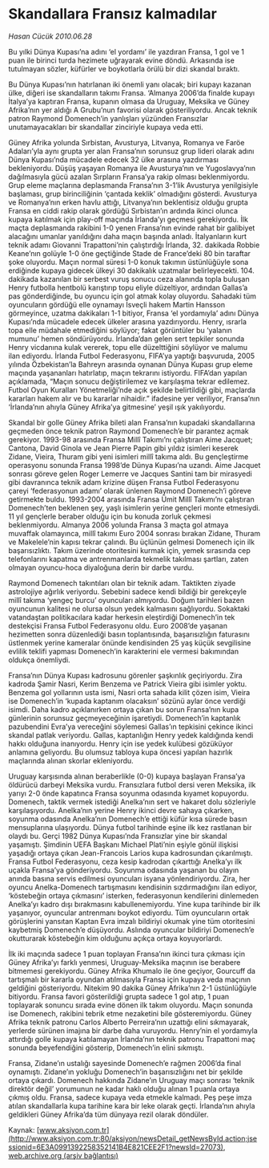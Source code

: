 # Skandallara Fransız kalmadılar

*Hasan Cücük 2010.06.28*

<font class="agenda2NewsSpot">
 Bu yılki Dünya Kupası’na adını ‘el yordamı’ ile yazdıran Fransa, 1 gol ve 1 puan ile birinci turda hezimete uğrayarak evine döndü. Arkasında ise tutulmayan sözler, küfürler ve boykotlarla örülü bir dizi skandal bıraktı.
</font>
<font class="newsDetail">
 <p>
  <p class="MsoNormal">
   Bu Dünya Kupası’nın hatırlanan iki önemli yanı olacak; biri kupayı kazanan ülke, diğeri ise skandalların takımı Fransa. ‘Almanya 2006’da finalde kupayı İtalya’ya kaptıran Fransa, kupanın olmasa da Uruguay, Meksika ve Güney Afrika’nın yer aldığı A Grubu’nun favorisi olarak gösteriliyordu. Ancak teknik patron Raymond Domenech’in yanlışları yüzünden Fransızlar unutamayacakları bir skandallar zinciriyle kupaya veda etti.
  </p>
  <p class="MsoNormal">
   Güney Afrika yolunda Sırbistan, Avusturya, Litvanya, Romanya ve Faröe Adaları’yla aynı grupta yer alan Fransa’nın sorunsuz grup lideri olarak adını Dünya Kupası’nda mücadele edecek 32 ülke arasına yazdırması bekleniyordu. Düşüş yaşayan Romanya ile Avusturya’nın ve Yugoslavya’nın dağılmasıyla gücü azalan Sırpların Fransa’ya rakip olması beklenmiyordu. Grup eleme maçlarına deplasmanda Fransa’nın 3-1’lik Avusturya yenilgisiyle başlaması, grup birinciliğinin ‘çantada keklik’ olmadığını gösterdi. Avusturya ve Romanya’nın erken havlu attığı, Litvanya’nın beklentisiz olduğu grupta Fransa en ciddi rakip olarak gördüğü Sırbistan’ın ardında ikinci olunca kupaya katılmak için play-off maçında İrlanda’yı geçmesi gerekiyordu. İlk maçta deplasmanda rakibini 1-0 yenen Fransa’nın evinde rahat bir galibiyet alacağını umanlar yanıldığını daha maçın başında anladı. İtalyanların kurt teknik adamı Giovanni Trapattoni’nin çalıştırdığı İrlanda, 32. dakikada Robbie Keane’nın golüyle 1-0 öne geçtiğinde Stade de France’deki 80 bin taraftar şoke oluyordu. Maçın normal süresi 1-0 konuk takımın üstünlüğüyle sona erdiğinde kupaya gidecek ülkeyi 30 dakikalık uzatmalar belirleyecekti. 104. dakikada kazanılan bir serbest vuruş sonucu ceza alanında topla buluşan Henry futbolla hentbolü karıştırıp topu eliyle düzeltiyor, ardından Gallas’a pas gönderdiğinde, bu oyuncu için gol atmak kolay oluyordu. Sahadaki tüm oyuncuların gördüğü elle oynamayı İsveçli hakem Martin Hansson görmeyince, uzatma dakikaları 1-1 bitiyor, Fransa ‘el yordamıyla’ adını Dünya Kupası’nda mücadele edecek ülkeler arasına yazdırıyordu. Henry, ısrarla topa elle müdahale etmediğini söylüyor; fakat görüntüler bu ‘yalanın mumunu’ hemen söndürüyordu. İrlanda’dan gelen sert tepkiler sonunda Henry vicdanına kulak vererek, topu elle düzelttiğini söylüyor ve malumu ilan ediyordu. İrlanda Futbol Federasyonu, FIFA’ya yaptığı başvuruda, 2005 yılında Özbekistan’la  Bahreyn arasında oynanan Dünya Kupası grup eleme maçında yaşananları hatırlatıp, maçın tekrarını istiyordu. FIFA’dan yapılan açıklamada, “Maçın sonucu değiştirilemez ve karşılaşma tekrar edilemez. Futbol Oyun Kuralları Yönetmeliği’nde açık şekilde belirtildiği gibi, maçlarda kararları hakem alır ve bu kararlar nihaidir.” ifadesine yer veriliyor, Fransa’nın ‘İrlanda’nın ahıyla Güney Afrika’ya gitmesine’ yeşil ışık yakılıyordu.
  </p>
  <p class="MsoNormal">
   Skandal bir golle Güney Afrika bileti alan Fransa’nın kupadaki skandallarına geçmeden önce teknik patron Raymond Domenech’e bir parantez açmak gerekiyor. 1993-98 arasında Fransa Millî Takımı’nı çalıştıran Aime Jacquet; Cantona, David Ginola ve Jean Pierre Papin gibi yıldız isimleri keserek Zidane, Vieira, Thuram gibi yeni isimleri millî takıma aldı. Bu gençleştirme operasyonu sonunda Fransa 1998’de Dünya Kupası’na uzandı. Aime Jacquet sonrası göreve gelen Roger Lemerre ve Jacques Santini tam bir mirasyedi gibi davranınca teknik adam krizine düşen Fransa Futbol Federasyonu çareyi ‘federasyonun adamı’ olarak ünlenen Raymond Domenech’i göreve getirmekte buldu. 1993-2004 arasında Fransa Ümit Millî Takımı’nı çalıştıran Domenech’ten beklenen şey, yaşlı isimlerin yerine gençleri monte etmesiydi. 11 yıl gençlerle beraber olduğu için bu konuda zorluk çekmesi beklenmiyordu. Almanya 2006 yolunda Fransa 3 maçta gol atmaya muvaffak olamayınca, millî takımı Euro 2004 sonrası bırakan Zidane, Thuram ve Makelele’nin kapısı tekrar çalındı. Bu üçlünün gelmesi Domenech için ilk başarısızlıktı. Takım üzerinde otoritesini kurmak için, yemek sırasında cep telefonlarını kapatma ve antrenmanlarda tekmelik takılması şartları, zaten olmayan oyuncu-hoca diyaloğuna derin bir darbe vurdu.
  </p>
  <p class="MsoNormal">
   Raymond Domenech takıntıları olan bir teknik adam. Taktikten ziyade astrolojiye ağırlık veriyordu. Sebebini sadece kendi bildiği bir gerekçeyle millî takıma ‘yengeç burcu’ oyuncuları almıyordu. Doğum tarihleri bazen oyuncunun kalitesi ne olursa olsun yedek kalmasını sağlıyordu. Sokaktaki vatandaştan politikacılara kadar herkesin eleştirdiği Domenech’in tek destekçisi Fransa Futbol Federasyonu oldu. Euro 2008’de yaşanan hezimetten sonra düzenlediği basın toplantısında, başarısızlığın faturasını üstlenmek yerine kameralar önünde kendisinden 25 yaş küçük sevgilisine evlilik teklifi yapması Domenech’in karakterini ele vermesi bakımından oldukça önemliydi.
  </p>
  <p class="MsoNormal">
   Fransa’nın Dünya Kupası kadrosunu görenler şaşkınlık geçiriyordu. Zira kadroda Şamir Nasri, Kerim Benzema ve Patrick Vieira gibi isimler yoktu. Benzema gol yollarının usta ismi, Nasri orta sahada kilit çözen isim, Vieira ise Domenech’in ‘kupada kaptanım olacaksın’ sözünü aylar önce verdiği isimdi. Daha kadro açıklanırken ortaya çıkan bu sorun Fransa’nın kupa günlerinin sorunsuz geçmeyeceğinin işaretiydi. Domenech’in kaptanlık pazubendini Evra’ya vereceğini söylemesi Gallas’ın tepkisini çekince ikinci skandal patlak veriyordu. Gallas, kaptanlığın Henry yedek kaldığında kendi hakkı olduğuna inanıyordu. Henry için ise yedek kulübesi gözüküyor anlamına geliyordu. Bu olumsuz tabloya kupa öncesi yapılan hazırlık maçlarında alınan skorlar ekleniyordu.
  </p>
  <p class="MsoNormal">
   Uruguay karşısında alınan beraberlikle (0-0) kupaya başlayan Fransa’ya öldürücü darbeyi Meksika vurdu. Fransızlara futbol dersi veren Meksika, ilk yarıyı 2-0 önde kapatınca Fransa soyunma odasında kıyamet kopuyordu. Domenech, taktik vermek istediği Anelka’nın sert ve hakaret dolu sözleriyle karşılaşıyordu. Anelka’nın yerine Henry ikinci devre sahaya çıkarken, soyunma odasında Anelka’nın Domenech’e ettiği küfür kısa sürede basın mensuplarına ulaşıyordu. Dünya futbol tarihinde eşine ilk kez rastlanan bir olaydı bu. Gerçi 1982 Dünya Kupası’nda Fransızlar yine bir skandal yaşamıştı. Şimdinin UEFA Başkanı Michael Plati’nin eşiyle gönül ilişkisi yaşadığı ortaya çıkan Jean-Francois Larios kupa kadrosundan çıkarılmıştı. Fransa Futbol Federasyonu, ceza kesip kadrodan çıkarttığı Anelka’yı ilk uçakla Fransa’ya gönderiyordu. Soyunma odasında yaşanan bu olayın anında basına servis edilmesi oyuncuları isyana yönlendiriyordu. Zira, her oyuncu Anelka-Domenech tartışmasını kendisinin sızdırmadığını ilan ediyor, ‘köstebeğin ortaya çıkmasını’ isterken, federasyonun kendilerini dinlemeden Anelka’yı kadro dışı bırakmasını kabullenemiyordu. Yine kupa tarihinde bir ilk yaşanıyor, oyuncular antrenmanı boykot ediyordu. Tüm oyuncuların ortak görüşlerini yansıtan Kaptan Evra imzalı bildiriyi okumak yine tüm otoritesini kaybetmiş Domenech’e düşüyordu. Aslında oyuncular bildiriyi Domenech’e okutturarak köstebeğin kim olduğunu açıkça ortaya koyuyorlardı.
  </p>
  <p class="MsoNormal">
   İlk iki maçında sadece 1 puan toplayan Fransa’nın ikinci tura çıkması için Güney Afrika’yı farklı yenmesi, Uruguay-Meksika maçının ise berabere bitmemesi gerekiyordu. Güney Afrika Khumalo ile öne geçiyor, Gourcuff da tartışmalı bir kararla oyundan atılmasıyla Fransa için kupaya veda maçının geldiğini gösteriyordu. Nitekim 90 dakika Güney Afrika’nın 2-1 üstünlüğüyle bitiyordu. Fransa favori gösterildiği grupta sadece 1 gol atıp, 1 puan toplayarak sonuncu sırada evine dönen ilk takım oluyordu. Maçın sonunda ise Domenech, rakibini tebrik etme nezaketini bile gösteremiyordu. Güney Afrika teknik patronu Carlos Alberto Perreira’nın uzattığı elini sıkmayarak, yerlerde sürünen imajına bir darbe daha vuruyordu. Henry’nin el yordamıyla attırdığı golle kupaya katılamayan İrlanda’nın teknik patronu Trapattoni maç sonunda beyefendiğini gösterip, Domenech’in elini sıkmıştı.
  </p>
  <p class="MsoNormal">
   Fransa, Zidane’ın ustalığı sayesinde Domenech’e rağmen 2006’da final oynamıştı. Zidane’ın yokluğu Domenech’in başarısızlığını net bir şekilde ortaya çıkardı. Domenech hakkında Zidane’ın Uruguay maçı sonrası ‘teknik direktör değil’ yorumunun ne kadar haklı olduğu alınan 1 puanla ortaya çıkmış oldu. Fransa, sadece kupaya veda etmekle kalmadı. Peş peşe imza atılan skandallarla kupa tarihine kara bir leke olarak geçti. İrlanda’nın ahıyla geldikleri Güney Afrika’da tüm dünyaya rezil olarak döndüler.
  </p>
 </p>
</font>

Kaynak: [www.aksiyon.com.tr](http://www.aksiyon.com.tr:80/aksiyon/newsDetail_getNewsById.action;jsessionid=6E3A0991392258352141B4E821CEE2F1?newsId=27073), [web.archive.org (arşiv bağlantısı)](http://web.archive.org/web/20100702175902/http://www.aksiyon.com.tr:80/aksiyon/newsDetail_getNewsById.action;jsessionid=6E3A0991392258352141B4E821CEE2F1?newsId=27073)
